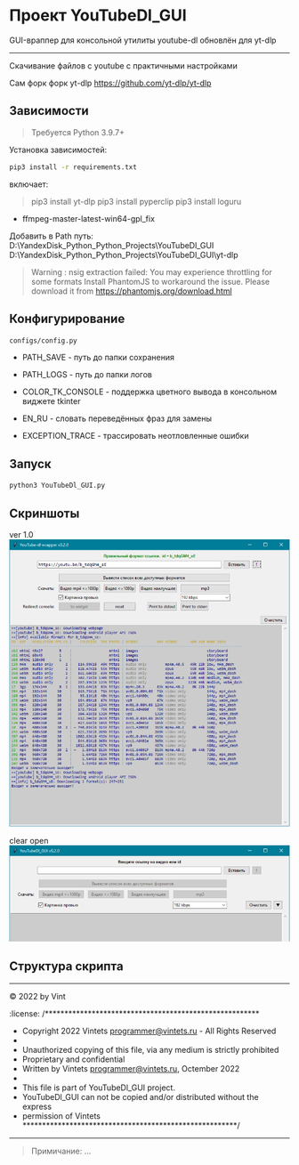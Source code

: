 
# Проект YouTubeDl_GUI

GUI-враппер для консольной утилиты youtube-dl обновлён для yt-dlp

---------------------------------------------------------


Скачивание файлов с youtube c практичными настройками

Сам форк форк yt-dlp
https://github.com/yt-dlp/yt-dlp


## Зависимости

> Требуется Python 3.9.7+

Установка зависимостей:
```sh
pip3 install -r requirements.txt
```
включает:
> pip3 install yt-dlp
> pip3 install pyperclip
> pip3 install loguru

+ ffmpeg-master-latest-win64-gpl_fix



Добавить в Path путь:
D:\YandexDisk\_Python\_Python_Projects\YouTubeDl_GUI
D:\YandexDisk\_Python\_Python_Projects\YouTubeDl_GUI\yt-dlp


> Warning : nsig extraction failed: You may experience throttling for some formats
> Install PhantomJS to workaround the issue. Please download it from
> https://phantomjs.org/download.html

## Конфигурирование

`configs/config.py`

- PATH_SAVE - путь до папки сохранения
- PATH_LOGS - путь до папки логов
- COLOR_TK_CONSOLE - поддержка цветного вывода в консольном виджете tkinter

- EN_RU - словать переведённых фраз для замены
- EXCEPTION_TRACE - трассировать неотловленные ошибки

## Запуск

```cmd
python3 YouTubeDl_GUI.py
```

## Скриншоты

ver 1.0
![Скриншот работы скрипта](https://github.com/Vintets/YouTubeDl_GUI/raw/master/screenshots/2022-10-20_13-52-15_screenshot_1.png)

clear open
![Скриншот работы скрипта](https://github.com/Vintets/YouTubeDl_GUI/raw/master/screenshots/2022-10-21_14-10-10_screenshot_2.png)


## Структура скрипта

____

:copyright: 2022 by Vint

:license:
/*******************************************************
 * Copyright 2022 Vintets <programmer@vintets.ru> - All Rights Reserved
 *
 * Unauthorized copying of this file, via any medium is strictly prohibited
 * Proprietary and confidential
 * Written by Vintets <programmer@vintets.ru>, Octember 2022
 *
 * This file is part of YouTubeDl_GUI project.
 * YouTubeDl_GUI can not be copied and/or distributed without the express
 * permission of Vintets
*******************************************************/

____


> Примичание: ...

